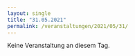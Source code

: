 ```yaml
---
layout: single
title: "31.05.2021"
permalink: /veranstaltungen/2021/05/31/
---
```


Keine Veranstaltung an diesem Tag.
